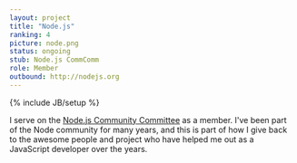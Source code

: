 ```yaml
---
layout: project
title: "Node.js"
ranking: 4
picture: node.png
status: ongoing
stub: Node.js CommComm
role: Member
outbound: http://nodejs.org
---
```

{% include JB/setup %}

I serve on the [Node.js Community Committee](http://github.com/nodejs/community-committee) as a member. I've been part of the Node community for many years, and this is part of how I give back to the awesome people and project who have helped me out as a JavaScript developer over the years.
